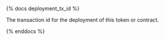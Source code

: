 {% docs deployment_tx_id %}

The transaction id for the deployment of this token or contract.

{% enddocs %}